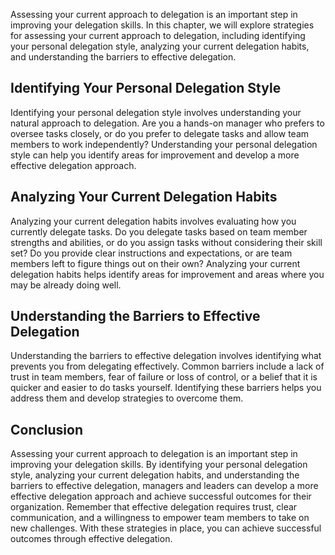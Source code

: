 
Assessing your current approach to delegation is an important step in improving your delegation skills. In this chapter, we will explore strategies for assessing your current approach to delegation, including identifying your personal delegation style, analyzing your current delegation habits, and understanding the barriers to effective delegation.

Identifying Your Personal Delegation Style
------------------------------------------

Identifying your personal delegation style involves understanding your natural approach to delegation. Are you a hands-on manager who prefers to oversee tasks closely, or do you prefer to delegate tasks and allow team members to work independently? Understanding your personal delegation style can help you identify areas for improvement and develop a more effective delegation approach.

Analyzing Your Current Delegation Habits
----------------------------------------

Analyzing your current delegation habits involves evaluating how you currently delegate tasks. Do you delegate tasks based on team member strengths and abilities, or do you assign tasks without considering their skill set? Do you provide clear instructions and expectations, or are team members left to figure things out on their own? Analyzing your current delegation habits helps identify areas for improvement and areas where you may be already doing well.

Understanding the Barriers to Effective Delegation
--------------------------------------------------

Understanding the barriers to effective delegation involves identifying what prevents you from delegating effectively. Common barriers include a lack of trust in team members, fear of failure or loss of control, or a belief that it is quicker and easier to do tasks yourself. Identifying these barriers helps you address them and develop strategies to overcome them.

Conclusion
----------

Assessing your current approach to delegation is an important step in improving your delegation skills. By identifying your personal delegation style, analyzing your current delegation habits, and understanding the barriers to effective delegation, managers and leaders can develop a more effective delegation approach and achieve successful outcomes for their organization. Remember that effective delegation requires trust, clear communication, and a willingness to empower team members to take on new challenges. With these strategies in place, you can achieve successful outcomes through effective delegation.
